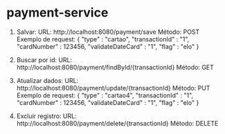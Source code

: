 # payment-service

1. Salvar: 
  URL: http://localhost:8080/payment/save
  Método: POST
  Exemplo de request: 
  {
    	"type" : "cartao",
    	"transactionId" : "1",
    	"cardNumber" : 123456,
    	"validateDateCard" : "1",
    	"flag" : "elo"
    }

2. Buscar por id:
  URL: http://localhost:8080/payment/findById/{transactionId}
  Método: GET

3. Atualizar dados:
  URL: http://localhost:8080/payment/update/{transactionId}
  Método: PUT
  Exemplo de request: 
  {
    	"type" : "cartao4",
    	"transactionId" : "1",
    	"cardNumber" : 123456,
    	"validateDateCard" : "1",
    	"flag" : "elo"
    }

4. Excluir registro:
  URL: http://localhost:8080/payment/delete/{transactionId}
  Método: DELETE
